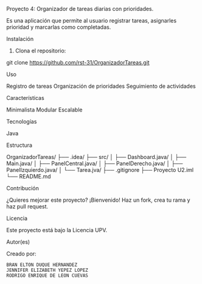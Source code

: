 
Proyecto 4: Organizador de tareas diarias con prioridades.


Es una aplicación que permite al usuario registrar tareas, asignarles prioridad y marcarlas como completadas.


 Instalación

1. Clona el repositorio:

git clone https://github.com/rst-31/OrganizadorTareas.git


 Uso

Registro de tareas
Organización de prioridades
Seguimiento de actividades



 Características

Minimalista
Modular
Escalable

 Tecnologías

Java

 Estructura


OrganizadorTareas/
├── .idea/
├── src/
│   ├── Dashboard.java/
│   ├── Main.java/
│   ├── PanelCentral.java/
│   ├── PanelDerecho.java/
│   ├── PanelIzquierdo.java/
│   └── Tarea.jva/
├── .gitignore
├── Proyecto U2.iml
└── README.md


 Contribución

¿Quieres mejorar este proyecto? ¡Bienvenido! Haz un fork, crea tu rama y haz pull request.

 Licencia

Este proyecto está bajo la Licencia UPV.

 Autor(es)

Creado por:
	
	BRAN ELTON DUQUE HERNANDEZ
	JENNIFER ELIZABETH YEPEZ LOPEZ
	RODRIGO ENRIQUE DE LEON CUEVAS
 


